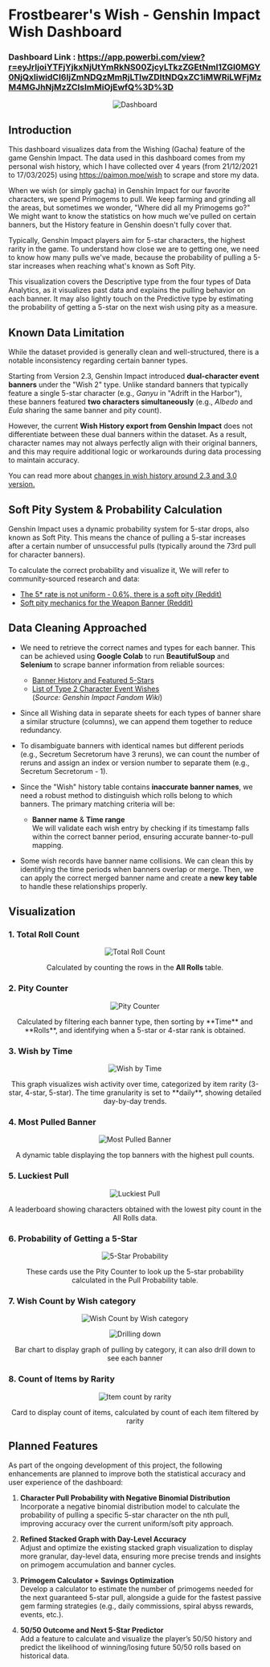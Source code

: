 # Frostbearer's Wish - Genshin Impact Wish Dashboard

### Dashboard Link : https://app.powerbi.com/view?r=eyJrIjoiYTFjYjkxNjUtYmRkNS00ZjcyLTkzZGEtNmI1ZGI0MGY0NjQxIiwidCI6IjZmNDQzMmRjLTIwZDItNDQxZC1iMWRiLWFjMzM4MGJhNjMzZCIsImMiOjEwfQ%3D%3D
<p align="center">
  <img src="https://github.com/user-attachments/assets/6b816186-c02f-4b79-8b22-53094b59e7df" alt="Dashboard" />
</p>


## Introduction

This dashboard visualizes data from the Wishing (Gacha) feature of the game Genshin Impact. The data used in this dashboard comes from my personal wish history, which I have collected over 4 years (from 21/12/2021 to 17/03/2025) using https://paimon.moe/wish to scrape and store my data.

When we wish (or simply gacha) in Genshin Impact for our favorite characters, we spend Primogems to pull. We keep farming and grinding all the areas, but sometimes we wonder, "Where did all my Primogems go?" We might want to know the statistics on how much we've pulled on certain banners, but the History feature in Genshin doesn't fully cover that.

Typically, Genshin Impact players aim for 5-star characters, the highest rarity in the game. To understand how close we are to getting one, we need to know how many pulls we've made, because the probability of pulling a 5-star increases when reaching what's known as Soft Pity.

This visualization covers the Descriptive type from the four types of Data Analytics, as it visualizes past data and explains the pulling behavior on each banner. It may also lightly touch on the Predictive type by estimating the probability of getting a 5-star on the next wish using pity as a measure.

## Known Data Limitation

While the dataset provided is generally clean and well-structured, there is a notable inconsistency regarding certain banner types.

Starting from Version 2.3, Genshin Impact introduced **dual-character event banners** under the "Wish 2" type. Unlike standard banners that typically feature a single 5-star character (e.g., *Ganyu* in "Adrift in the Harbor"), these banners featured **two characters simultaneously** (e.g., *Albedo* and *Eula* sharing the same banner and pity count).

However, the current **Wish History export from Genshin Impact** does not differentiate between these dual banners within the dataset. As a result, character names may not always perfectly align with their original banners, and this may require additional logic or workarounds during data processing to maintain accuracy.   

You can read more about [changes in wish history around 2.3 and 3.0 version.](https://genshin-impact.fandom.com/wiki/Wish/History)  


## Soft Pity System & Probability Calculation
Genshin Impact uses a dynamic probability system for 5-star drops, also known as Soft Pity. This means the chance of pulling a 5-star increases after a certain number of unsuccessful pulls (typically around the 73rd pull for character banners).

To calculate the correct probability and visualize it, We will refer to community-sourced research and data:
- [The 5\* rate is not uniform - 0.6%, there is a soft pity (Reddit)](https://www.reddit.com/r/Genshin_Impact/comments/jo9d9d/the_5_rate_is_not_uniform_06_there_is_a_soft_pity/)
- [Soft pity mechanics for the Weapon Banner (Reddit)](https://www.reddit.com/r/Genshin_Impact/comments/1frlf11/what_is_the_soft_pity_for_the_weapon_banner/)


## Data Cleaning Approached

- We need to retrieve the correct names and types for each banner. This can be achieved using **Google Colab** to run **BeautifulSoup** and **Selenium** to scrape banner information from reliable sources:
  - [Banner History and Featured 5-Stars](https://genshin-impact.fandom.com/wiki/Wish/History)  
  - [List of Type 2 Character Event Wishes](https://genshin-impact.fandom.com/wiki/Category:Character_Event_Wishes-2)  
  (*Source: Genshin Impact Fandom Wiki*)

- Since all Wishing data in separate sheets for each types of banner share a similar structure (columns), we can append them together to reduce redundancy.

- To disambiguate banners with identical names but different periods (e.g., Secretum Secretorum have 3 reruns), we can count the number of reruns and assign an index or version number to separate them (e.g., Secretum Secretorum - 1).

- Since the "Wish" history table contains **inaccurate banner names**, we need a robust method to distinguish which rolls belong to which banners. The primary matching criteria will be:
  - **Banner name** & **Time range**  
  We will validate each wish entry by checking if its timestamp falls within the correct banner period, ensuring accurate banner-to-pull mapping.

- Some wish records have banner name collisions. We can clean this by identifying the time periods when banners overlap or merge. Then, we can apply the correct merged banner name and create a **new key table** to handle these relationships properly.

## Visualization
### 1. Total Roll Count
<p align="center">
  <img src="https://github.com/user-attachments/assets/b42b69ac-f193-4941-8103-932f47b165b8" alt="Total Roll Count" />
</p>

<p align="center">
  Calculated by counting the rows in the <b> All Rolls </b> table.
</p>

### 2. Pity Counter
<p align="center">
  <img src="https://github.com/user-attachments/assets/efcb92dd-09f1-4189-bebe-0e82ecbc68ad" alt="Pity Counter" />
</p>

<p align="center">
  Calculated by filtering each banner type, then sorting by **Time** and **Rolls**, and identifying when a 5-star or 4-star rank is obtained.
</p>

### 3. Wish by Time
<p align="center">
  <img src="https://github.com/user-attachments/assets/dc0904fd-bc61-4791-85e2-bef575debe2e" alt="Wish by Time" />
</p>

<p align="center">
  This graph visualizes wish activity over time, categorized by item rarity (3-star, 4-star, 5-star).  
  The time granularity is set to **daily**, showing detailed day-by-day trends.
</p>

### 4. Most Pulled Banner
<p align="center">
  <img src="https://github.com/user-attachments/assets/aa0d30f2-e47f-47e1-8e50-1ac326550206" alt="Most Pulled Banner" />
</p>

<p align="center">
  A dynamic table displaying the top banners with the highest pull counts.
</p>

### 5. Luckiest Pull
<p align="center">
  <img src="https://github.com/user-attachments/assets/e132d42c-a656-47f0-a570-d066e394b5ba" alt="Luckiest Pull" />
</p>

<p align="center">
  A leaderboard showing characters obtained with the lowest pity count in the All Rolls data.
</p>

### 6. Probability of Getting a 5-Star
<p align="center">
  <img src="https://github.com/user-attachments/assets/2d22ac24-84ee-4300-ad2b-6501ada2b9f6" alt="5-Star Probability" />
</p>

<p align="center">
  These cards use the Pity Counter to look up the 5-star probability calculated in the Pull Probability table.
</p>

### 7.  Wish Count by Wish category
<p align="center">
  <img src="https://github.com/user-attachments/assets/c60188ad-7631-42af-af47-2c5a773dec68" alt="Wish Count by Wish category" />
</p>
<p align="center">
  <img src="https://github.com/user-attachments/assets/68ee2ab0-346d-4558-a012-81d6315823f8" alt="Drilling down" />
</p>
<p align="center">
  Bar chart to display graph of pulling by category, it can also drill down to see each banner 
</p>

### 8.  Count of Items by Rarity
<p align="center">
  <img src="https://github.com/user-attachments/assets/33610f27-cc07-4fa4-9ca3-6f4396bb965c" alt="Item count by rarity" />
</p>
<p align="center">
  Card to display count of items, calculated by count of each item filtered by rarity
</p>

## Planned Features

As part of the ongoing development of this project, the following enhancements are planned to improve both the statistical accuracy and user experience of the dashboard:

1. **Character Pull Probability with Negative Binomial Distribution**  
   Incorporate a negative binomial distribution model to calculate the probability of pulling a specific 5-star character on the nth pull, improving accuracy over the current uniform/soft pity approach.

2. **Refined Stacked Graph with Day-Level Accuracy**  
   Adjust and optimize the existing stacked graph visualization to display more granular, day-level data, ensuring more precise trends and insights on primogem accumulation and banner cycles.

3. **Primogem Calculator + Savings Optimization**  
   Develop a calculator to estimate the number of primogems needed for the next guaranteed 5-star pull, alongside a guide for the fastest passive gem farming strategies (e.g., daily commissions, spiral abyss rewards, events, etc.).

4. **50/50 Outcome and Next 5-Star Predictor**  
   Add a feature to calculate and visualize the player’s 50/50 history and predict the likelihood of winning/losing future 50/50 rolls based on historical data.

